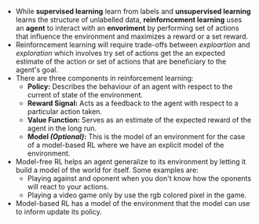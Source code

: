 - While **supervised learning** learn from labels and **unsupervised learning** learns the structure of unlabelled data, **reinforncement learning** uses an **agent** to interact with an **envoriment** by performing set of actions that influence the environment and maximizes a reward or a set reward.
- Reinforncement learning will require trade-offs between *exploartion* and *exploration* which involves try set of actions get the an expected estimate of the action or set of actions that are beneficiary to the agent's goal.
- There are three components in reinforcement learning:
	- **Policy:**  Describes the behaviour of an agent with respect to the current of state of the environment.
	- **Reward Signal:** Acts as a feedback to the agent with respect to a particular action taken.
	- **Value Function:** Serves as an estimate of the expected reward of the agent in the long run.
	- **Model *(Optional)*:** This is the model of an environment for the case of a model-based RL where  we have an explicit model of the environment.
- Model-free RL helps an agent generalize to its environment by letting it build a model of the world for itself. Some examples are:
	- Playing against and oponent when you don't know how the oponents will react to your actions.
	- Playing a video game only by use the rgb colored pixel in the game.
- Model-based RL has a model of the environment that the model can use to inform update its policy.